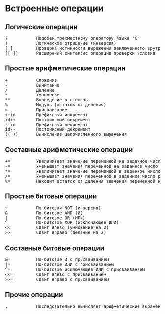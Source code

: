 # Встроенные операции

## Логические операции
<pre>
?           Подобен трехместному оператору языка 'C'
!           Логическое отрицание (инверсия)
[ ]         Проверка истинности выражения заключенного врутри скобок
[[ ]]       Расширеный синтаксис операции проверки условия
</pre>

## Простые арифметические операции
<pre>
+           Сложение
-           Вычитание
/           Деление
*           Умножение
**          Возведение в степень
%           Модуль (остаток от деления)
=           Присваивание
++id        Префиксный инкремент
id++        Постфиксный инкремент
--id        Префиксный декремент
id--        Постфиксный декремент
(( ))       Вычисление целочисленного выражения
</pre>

## Составные арифметические операции
<pre>
+=          Увеличивает значение переменной на заданное число
-=          Уменьшает значения переменной на заданное число
*=          Увеличивает значение переменной в заданное число раз
/=          Уменьшает значения переменной в заданное число раз
%=          Находит остаток от деления значения переменной на заданное число
</pre>

## Простые битовые операции
<pre>
~           По-битовая NOT (инверсия)
&           По-битовое AND (И)
|           По-битовое OR (ИЛИ)
^           По-битовое XOR (исключающее ИЛИ)
<<          Cдвиг влево (умножение на 2)
>>          Cдвиг вправо (деление на 2)
</pre>

## Составные битовые операции
<pre>
&=          По-битовое И с присваиванием
|=          По-битовое ИЛИ с присваиванием
^=          По-битовое исключающее ИЛИ с присваиванием
<<=         Сдвиг влево с присваиванием
>>=         Сдвиг вправо с присваиванием
</pre>

## Прочие операции
<pre>
,           Последовательно вычисляет арифметические выражения. Возвращает результат последнего
</pre>
